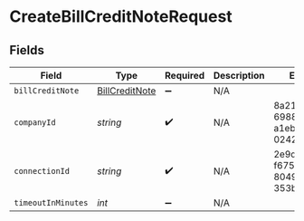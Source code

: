# CreateBillCreditNoteRequest


## Fields

| Field                                                   | Type                                                    | Required                                                | Description                                             | Example                                                 |
| ------------------------------------------------------- | ------------------------------------------------------- | ------------------------------------------------------- | ------------------------------------------------------- | ------------------------------------------------------- |
| `billCreditNote`                                        | [BillCreditNote](../../models/shared/BillCreditNote.md) | :heavy_minus_sign:                                      | N/A                                                     |                                                         |
| `companyId`                                             | *string*                                                | :heavy_check_mark:                                      | N/A                                                     | 8a210b68-6988-11ed-a1eb-0242ac120002                    |
| `connectionId`                                          | *string*                                                | :heavy_check_mark:                                      | N/A                                                     | 2e9d2c44-f675-40ba-8049-353bfcb5e171                    |
| `timeoutInMinutes`                                      | *int*                                                   | :heavy_minus_sign:                                      | N/A                                                     |                                                         |